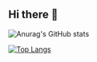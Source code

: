 ## Hi there 👋

  ![Anurag's GitHub stats](https://github-readme-stats.vercel.app/api?username=EladReuveny&show_icons=true&theme=one_dark_pro&align=center&card_width=500)
  
  [![Top Langs](https://github-readme-stats.vercel.app/api/top-langs/?username=EladReuveny&layout=compact&theme=one_dark_pro&align=center&card_width=500)](https://github.com/EladReuveny/github-readme-stats)
